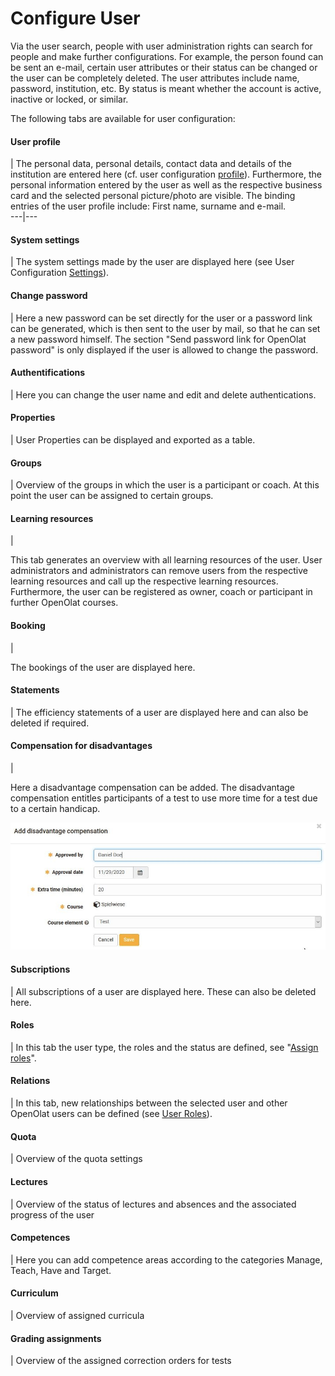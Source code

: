 # Configure User

Via the user search, people with user administration rights can search for
people and make further configurations. For example, the person found can be
sent an e-mail, certain user attributes or their status can be changed or the
user can be completely deleted. The user attributes include name, password,
institution, etc. By status is meant whether the account is active, inactive
or locked, or similar.

The following tabs are available for user configuration:

#### User profile

| The personal data, personal details, contact data and details of the
institution are entered here (cf. user configuration
[profile](Configuration.html#Configuration-_profile)). Furthermore, the
personal information entered by the user as well as the respective business
card and the selected personal picture/photo are visible. The binding entries
of the user profile include: First name, surname and e-mail.  
---|---  
  
#### System settings

| The system settings made by the user are displayed here (see User
Configuration [Settings](Configuration.html#Configuration-_einstellungen)).  
  
#### Change password

| Here a new password can be set directly for the user or a password link can
be generated, which is then sent to the user by mail, so that he can set a new
password himself. The section "Send password link for OpenOlat password" is
only displayed if the user is allowed to change the password.  
  
#### Authentifications

| Here you can change the user name and edit and delete authentications.  
  
#### Properties

| User Properties can be displayed and exported as a table.  
  
#### Groups

| Overview of the groups in which the user is a participant or coach. At this
point the user can be assigned to certain groups.  
  
#### Learning resources

|

This tab generates an overview with all learning resources of the user. User
administrators and administrators can remove users from the respective
learning resources and call up the respective learning resources.
Furthermore, the user can be registered as owner, coach or participant in
further OpenOlat courses.  
  
#### Booking

|

The bookings of the user are displayed here.  
  
#### Statements

| The efficiency statements of a user are displayed here and can also be
deleted if required.  
  
#### Compensation for disadvantages

|

Here a disadvantage compensation can be added. The disadvantage compensation
entitles participants of a test to use more time for a test due to a certain
handicap.

![](assets/disadvantage_compensation.jpg)  
  
#### Subscriptions

| All subscriptions of a user are displayed here. These can also be deleted
here.  
  
#### Roles

| In this tab the user type, the roles and the status are defined, see
"[Assign roles](Assign+roles.html)".  
  
#### Relations

| In this tab, new relationships between the selected user and other OpenOlat
users can be defined (see [User Roles](User+management.html)).  
  
#### Quota

| Overview of the quota settings  
  
#### Lectures

| Overview of the status of lectures and absences and the associated progress
of the user  
  
#### Competences

| Here you can add competence areas according to the categories Manage, Teach,
Have and Target.  
  
#### Curriculum

| Overview of assigned curricula  
  
#### Grading assignments

| Overview of the assigned correction orders for tests

